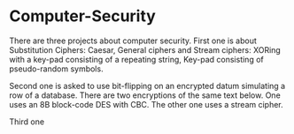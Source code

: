 # Computer-Security
There are three projects about computer security.
First one is about Substitution Ciphers: Caesar, General ciphers
and Stream ciphers: XORing with a key-pad consisting of a repeating string, Key-pad consisting of pseudo-random symbols.

Second one is asked to use bit-flipping on an encrypted datum simulating a row of a database. There are two encryptions
of the same text below. One uses an 8B block-code DES with CBC. The other one uses a stream cipher.

Third one 
